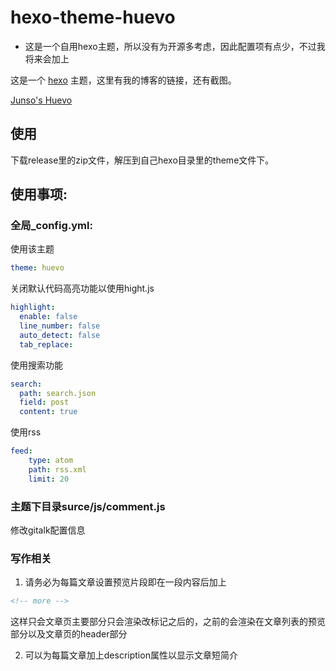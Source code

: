 # hexo-theme-huevo
* 这是一个自用hexo主题，所以没有为开源多考虑，因此配置项有点少，不过我将来会加上

这是一个 [hexo](https://hexo.io) 主题，这里有我的博客的链接，还有截图。

[Junso's Huevo](http://www.baidu.com)

## 使用
下载release里的zip文件，解压到自己hexo目录里的theme文件下。

## 使用事项:
### 全局_config.yml:
使用该主题
```yml
theme: huevo
```


关闭默认代码高亮功能以使用hight.js
```yml
highlight:
  enable: false
  line_number: false
  auto_detect: false
  tab_replace:
```

使用搜索功能
```yml
search:
  path: search.json
  field: post
  content: true
```

使用rss
```yml
feed:
    type: atom
    path: rss.xml
    limit: 20
```

### 主题下目录surce/js/comment.js
修改gitalk配置信息

### 写作相关
1. 请务必为每篇文章设置预览片段即在一段内容后加上
```html
<!-- more -->
```
这样只会文章页主要部分只会渲染改标记之后的，之前的会渲染在文章列表的预览部分以及文章页的header部分


2. 可以为每篇文章加上description属性以显示文章短简介
